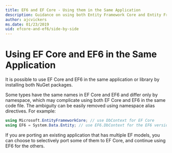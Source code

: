 ```yaml
---
title: EF6 and EF Core - Using them in the Same Application
description: Guidance on using both Entity Framework Core and Entity Framework 6 in the same application
author: ajcvickers
ms.date: 01/23/2019
uid: efcore-and-ef6/side-by-side
---
```

# Using EF Core and EF6 in the Same Application

It is possible to use EF Core and EF6 in the same application or library by installing both NuGet packages.

Some types have the same names in EF Core and EF6 and differ only by namespace, which may complicate using both EF Core and EF6 in the same code file. The ambiguity can be easily removed using namespace alias directives. For example:

``` csharp
using Microsoft.EntityFrameworkCore; // use DbContext for EF Core
using EF6 = System.Data.Entity; // use EF6.DbContext for the EF6 version
```

If you are porting an existing application that has multiple EF models, you can choose to selectively port some of them to EF Core, and continue using EF6 for the others.
